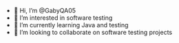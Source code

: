 - 👋 Hi, I’m @GabyQA05
- 👀 I’m interested in software testing
- 🌱 I’m currently learning Java and testing
- 💞️ I’m looking to collaborate on software testing projects


<!---
GabyQA05/GabyQA05 is a ✨ special ✨ repository because its `README.md` (this file) appears on your GitHub profile.
You can click the Preview link to take a look at your changes.
--->
